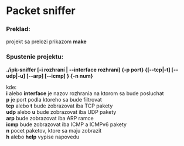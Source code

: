 # Packet sniffer
 
### Preklad:
projekt sa prelozi prikazom **make**

### Spustenie projektu:
**./ipk-sniffer [-i rozhraní | --interface rozhraní] {-p ­­port} {[--tcp|-t] [--udp|-u] [--arp] [--icmp] } {-n num}**

kde: <br>
  **i** alebo **interface** je nazov rozhrania na ktorom sa bude posluchat <br>
  **p** je port podla ktoreho sa bude filtrovat <br>
  **tcp** alebo **t** bude zobrazovat iba TCP pakety <br>
  **udp** alebo **u** bude zobrazovat iba UDP pakety <br>
  **arp** bude zobrazovat iba ARP ramce <br>
  **icmp** bude zobrazovat iba ICMP a ICMPv6 pakety <br>
  **n** pocet paketov, ktore sa maju zobrazit <br>
  **h** alebo **help** vypise napovedu
